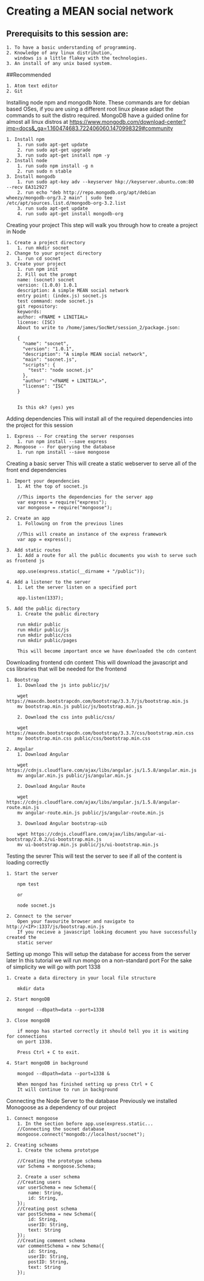 # Creating a MEAN social network

## Prerequisits to this session are:

	1. To have a basic understanding of programming.
	2. Knowledge of any linux distribution,
	   windows is a little flakey with the technologies.
	3. An install of any unix based system.

##Recommended

	1. Atom text editor
	2. Git

Installing node npm and mongodb
	Note. These commands are for debian based OSes, if you are using
	      a different root linux please adapt the commands to suit the
	      distro required. MongoDB have a guided online for almost all
	      linux distros at https://www.mongodb.com/download-center?jmp=docs&_ga=1.160474683.722406060.1470998329#community

	1. Install npm
		1. run sudo apt-get update
		2. run sudo apt-get upgrade
		3. run sudo apt-get install npm -y
	2. Install node
		1. run sudo npm install -g n
		2. run sudo n stable
	3. Install mongodb
		1. run sudo apt-key adv --keyserver hkp://keyserver.ubuntu.com:80 --recv EA312927
		2. run echo "deb http://repo.mongodb.org/apt/debian wheezy/mongodb-org/3.2 main" | sudo tee /etc/apt/sources.list.d/mongodb-org-3.2.list
		3. run sudo apt-get update
		4. run sudo apt-get install mongodb-org

Creating your project
	This step will walk you through how to create a project in Node

	1. Create a project directory
		1. run mkdir socnet
	2. Change to your project directory
		1. run cd socnet
	3. Create your project
		1. run npm init
		2. Fill out the prompt
		name: (socnet) socnet
		version: (1.0.0) 1.0.1
		description: A simple MEAN social network
		entry point: (index.js) socnet.js
		test command: node socnet.js
		git repository: 
		keywords: 
		author: <FNAME + LINITIAL>
		license: (ISC) 
		About to write to /home/james/SocNet/session_2/package.json:
		
		{
		  "name": "socnet",
		  "version": "1.0.1",
		  "description": "A simple MEAN social network",
		  "main": "socnet.js",
		  "scripts": {
		    "test": "node socnet.js"
		  },
		  "author": "<FNAME + LINITIAL>",
		  "license": "ISC"
		}


		Is this ok? (yes) yes

Adding dependencies
	This will install all of the required dependencies into the project for this session

	1. Express -- For creating the server responses
		1. run npm install --save express
	2. Mongoose -- For querying the database
		1. run npm install --save mongoose

Creating a basic server
	This will create a static webserver to serve all of the front end dependencies

	1. Import your dependencies
		1. At the top of socnet.js

		//This imports the dependencies for the server app
		var express = require("express");
		var mongoose = require("mongoose");

	2. Create an app
		1. Following on from the previous lines

		//This will create an instance of the express framework
		var app = express();

	3. Add static routes
		1. Add a route for all the public documents you wish to serve such as frontend js

		app.use(express.static(__dirname + "/public"));

	4. Add a listener to the server
		1. Let the server listen on a specified port

		app.listen(1337);

	5. Add the public directory
		1. Create the public directory

		run mkdir public
		run mkdir public/js
		run mkdir public/css
		run mkdir public/pages

		This will become important once we have downloaded the cdn content

Downloading frontend cdn content
	This will download the javascript and css libraries that will be needed for the frontend

	1. Bootstrap
		1. Download the js into public/js/
		
		wget https://maxcdn.bootstrapcdn.com/bootstrap/3.3.7/js/bootstrap.min.js
		mv bootstrap.min.js public/js/bootstrap.min.js

		2. Download the css into public/css/

		wget https://maxcdn.bootstrapcdn.com/bootstrap/3.3.7/css/bootstrap.min.css
		mv bootstrap.min.css public/css/bootstrap.min.css

	2. Angular
		1. Download Angular

		wget https://cdnjs.cloudflare.com/ajax/libs/angular.js/1.5.8/angular.min.js
		mv angular.min.js public/js/angular.min.js

		2. Download Angular Route

		wget https://cdnjs.cloudflare.com/ajax/libs/angular.js/1.5.8/angular-route.min.js
		mv angular-route.min.js public/js/angular-route.min.js

		3. Download Angular bootstrap-uib

		wget https://cdnjs.cloudflare.com/ajax/libs/angular-ui-bootstrap/2.0.2/ui-bootstrap.min.js
		mv ui-bootstrap.min.js public/js/ui-bootstrap.min.js

Testing the sevrer
	This will test the server to see if all of the content is loading correctly

	1. Start the server

		npm test

		or

		node socnet.js

	2. Connect to the server
		Open your favourite browser and navigate to http://<IP>:1337/js/bootstrap.min.js
		If you recieve a javascript looking document you have successfully created the
		static server

Setting up mongo
	This will setup the database for access from the server later
	In this tutorial we will run mongo on a non-standard port
	For the sake of simplicity we will go with port 1338

	1. Create a data directory in your local file structure

		mkdir data

	2. Start mongoDB

		mongod --dbpath=data --port=1338

	3. Close mongoDB

		if mongo has started correctly it should tell you it is waiting for connections
		on port 1338.

		Press Ctrl + C to exit.

	4. Start mongoDB in background

		mongod --dbpath=data --port=1338 &

		When mongod has finished setting up press Ctrl + C
		It will continue to run in background

Connecting the Node Server to the database
	Previously we installed Monogoose as a dependency of our project
	
	1. Connect mongoose
		1. In the section before app.use(express.static...
		//Connecting the socnet database
		mongoose.connect("mongodb://localhost/socnet");

	2. Creating scheams
		1. Create the schema prototype

		//Creating the prototype schema
		var Schema = mongoose.Schema;

		2. Create a user schema
		//Creating users
		var userSchema = new Schema({
			name: String,
			id: String,
		});
		//Creating post schema
		var postSchema = new Schema({
			id: String,
			userID: String,
			text: String
		});
		//Creating comment schema
		var commentSchema = new Schema({
			id: String,
			userID: String,
			postID: String,
			text: String
		});
